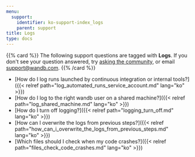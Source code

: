 ```yaml
---
menu:
  support:
    identifier: ko-support-index_logs
    parent: support
title: Logs
type: docs
---
```


{{% card %}}
The following support questions are tagged with <b>Logs</b>. If you don't see 
your question answered, try [asking the community](https://community.wandb.ai/), 
or email [support@wandb.com](mailto:support@wandb.com).
{{% /card %}}

- [How do I log runs launched by continuous integration or internal tools?]({{< relref path="log_automated_runs_service_account.md" lang="ko" >}})
- [How do I log to the right wandb user on a shared machine?]({{< relref path="log_shared_machine.md" lang="ko" >}})
- [How do I turn off logging?]({{< relref path="logging_turn_off.md" lang="ko" >}})
- [How can I overwrite the logs from previous steps?]({{< relref path="how_can_i_overwrite_the_logs_from_previous_steps.md" lang="ko" >}})
- [Which files should I check when my code crashes?]({{< relref path="files_check_code_crashes.md" lang="ko" >}})